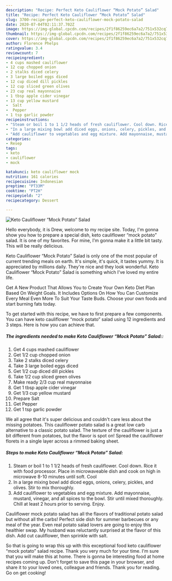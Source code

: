 ```yaml
---
description: "Recipe: Perfect Keto Cauliflower “Mock Potato” Salad"
title: "Recipe: Perfect Keto Cauliflower “Mock Potato” Salad"
slug: 3700-recipe-perfect-keto-cauliflower-mock-potato-salad
date: 2020-07-04T02:11:37.702Z
image: https://img-global.cpcdn.com/recipes/2f1f86259ec6a7a2/751x532cq70/keto-cauliflower-mock-potato-salad-recipe-main-photo.jpg
thumbnail: https://img-global.cpcdn.com/recipes/2f1f86259ec6a7a2/751x532cq70/keto-cauliflower-mock-potato-salad-recipe-main-photo.jpg
cover: https://img-global.cpcdn.com/recipes/2f1f86259ec6a7a2/751x532cq70/keto-cauliflower-mock-potato-salad-recipe-main-photo.jpg
author: Florence Phelps
ratingvalue: 3.4
reviewcount: 7
recipeingredient:
- 4 cups mashed cauliflower
- 12 cup chopped onion
- 2 stalks diced celery
- 3 large boiled eggs diced
- 12 cup diced dill pickles
- 12 cup sliced green olives
- 23 cup real mayonnaise
- 1 tbsp apple cider vinegar
- 13 cup yellow mustard
-  Salt
-  Pepper
- 1 tsp garlic powder
recipeinstructions:
- "Steam or boil 1 to 1 1/2 heads of fresh cauliflower. Cool down. Rice it with food processor. Place in microwaveable dish and cook on high in microwave 8-10 minutes until soft. Cool"
- "In a large mixing bowl add diced eggs, onions, celery, pickles, and olives. Stir to mix thoroughly."
- "Add cauliflower to vegetables and egg mixture. Add mayonnaise, mustard, vinegar, and all spices to the bowl. Stir until mixed thoroughly. Chill at least 2 hours prior to serving. Enjoy."
categories:
- Resep
tags:
- keto
- cauliflower
- mock

katakunci: keto cauliflower mock
nutrition: 161 calories
recipecuisine: Indonesian
preptime: "PT33M"
cooktime: "PT2H"
recipeyield: "2"
recipecategory: Dessert

---
```



![Keto Cauliflower “Mock Potato” Salad](https://img-global.cpcdn.com/recipes/2f1f86259ec6a7a2/751x532cq70/keto-cauliflower-mock-potato-salad-recipe-main-photo.jpg)

Hello everybody, it is Drew, welcome to my recipe site. Today, I'm gonna show you how to prepare a special dish, keto cauliflower “mock potato” salad. It is one of my favorites. For mine, I'm gonna make it a little bit tasty. This will be really delicious.

Keto Cauliflower “Mock Potato” Salad is only one of the most popular of current trending meals on earth. It's simple, it's quick, it tastes yummy. It is appreciated by millions daily. They're nice and they look wonderful. Keto Cauliflower “Mock Potato” Salad is something which I've loved my entire life.

Get A New Product That Allows You to Create Your Own Keto Diet Plan Based On Weight Goals. It Includes Options On How You Can Customize Every Meal Even More To Suit Your Taste Buds. Choose your own foods and start burning fats today.


To get started with this recipe, we have to first prepare a few components. You can have keto cauliflower “mock potato” salad using 12 ingredients and 3 steps. Here is how you can achieve that.

##### The ingredients needed to make Keto Cauliflower “Mock Potato” Salad::

1. Get 4 cups mashed cauliflower
1. Get 1/2 cup chopped onion
1. Take 2 stalks diced celery
1. Take 3 large boiled eggs diced
1. Get 1/2 cup diced dill pickles
1. Take 1/2 cup sliced green olives
1. Make ready 2/3 cup real mayonnaise
1. Get 1 tbsp apple cider vinegar
1. Get 1/3 cup yellow mustard
1. Prepare  Salt
1. Get  Pepper
1. Get 1 tsp garlic powder


We all agree that it&#39;s super delicious and couldn&#39;t care less about the missing potatoes. This cauliflower potato salad is a great low carb alternative to a classic potato salad. The texture of the cauliflower is just a bit different from potatoes, but the flavor is spot on! Spread the cauliflower florets in a single layer across a rimmed baking sheet. 

##### Steps to make Keto Cauliflower “Mock Potato” Salad:

1. Steam or boil 1 to 1 1/2 heads of fresh cauliflower. Cool down. Rice it with food processor. Place in microwaveable dish and cook on high in microwave 8-10 minutes until soft. Cool
1. In a large mixing bowl add diced eggs, onions, celery, pickles, and olives. Stir to mix thoroughly.
1. Add cauliflower to vegetables and egg mixture. Add mayonnaise, mustard, vinegar, and all spices to the bowl. Stir until mixed thoroughly. Chill at least 2 hours prior to serving. Enjoy.


Cauliflower mock potato salad has all the flavors of traditional potato salad but without all the carbs! Perfect side dish for summer barbecues or any meal of the year. Even real potato salad lovers are going to enjoy this healthier swap. My husband was reluctantly surprised at the flavor of this dish. Add cut cauliflower, then sprinkle with salt. 

So that is going to wrap this up with this exceptional food keto cauliflower “mock potato” salad recipe. Thank you very much for your time. I'm sure that you will make this at home. There is gonna be interesting food at home recipes coming up. Don't forget to save this page in your browser, and share it to your loved ones, colleague and friends. Thank you for reading. Go on get cooking!
